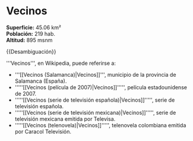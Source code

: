 # Vecinos

**Superficie:** 45.06 km²  
**Población:** 219 hab.  
**Altitud:** 895 msnm  

{{Desambiguación}}

'''Vecinos''', en Wikipedia, puede referirse a:

* '''[[Vecinos (Salamanca)|Vecinos]]''', municipio de la provincia de Salamanca (España).
* '''''[[Vecinos (película de 2007)|Vecinos]]''''', película estadounidense de 2007.
* '''''[[Vecinos (serie de televisión española)|Vecinos]]''''', serie de televisión española.
* '''''[[Vecinos (serie de televisión mexicana)|Vecinos]]''''', serie de televisión mexicana emitida por Televisa.
* '''''[[Vecinos (telenovela)|Vecinos]]''''', telenovela colombiana emitida por Caracol Televisión.